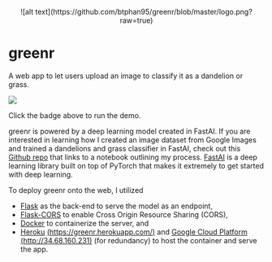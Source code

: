 <p align="center">
  ![alt text](https://github.com/btphan95/greenr/blob/master/logo.png?raw=true)
</p>

# greenr 

A web app to let users upload an image to classify it as a dandelion or grass.

[<img src="https://img.shields.io/badge/live-demo-brightgreen?style=for-the-badge&logo=appveyor?">](http://34.68.160.231)

Click the badge above to run the demo.


greenr is powered by a deep learning model created in FastAI. If you are interested in learning how I  created an image dataset from Google Images and trained a dandelions and grass classifier in FastAI, check out this [Github repo](https://github.com/btphan95/greenr-train/) that links to a notebook outlining my process. [FastAI](http://34.68.160.231) is a deep learning library built on top of PyTorch that makes it extremely to get started with deep learning.

To deploy greenr onto the web, I utilized 
* [Flask](https://flask.palletsprojects.com/en/1.1.x/) as the back-end to serve the model as an endpoint, 
* [Flask-CORS](https://flask-cors.readthedocs.io/) to enable Cross Origin Resource Sharing (CORS), 
* [Docker](https://www.docker.com/) to containerize the server, and 
* [Heroku](https://www.heroku.com/) [(https://greenr.herokuapp.com/)](https://greenr.herokuapp.com/) and [Google Cloud Platform](http://cloud.google.com/) [(http://34.68.160.231)](http://34.68.160.231) (for redundancy) to host the container and serve the app.

